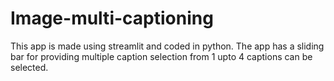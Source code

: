 # Image-multi-captioning
This app is made using streamlit and coded in python. The app has a sliding bar for providing multiple caption selection from 1 upto 4 captions can be selected.
